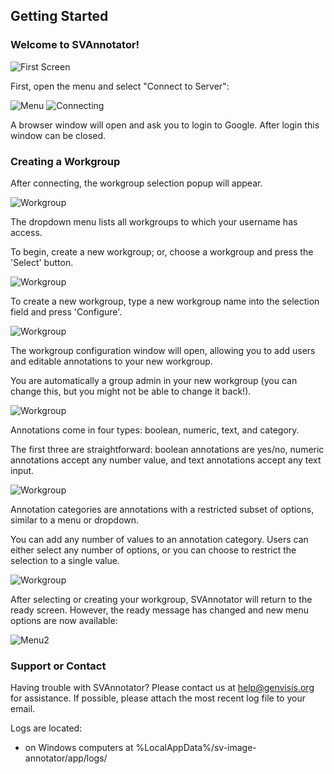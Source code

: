 ## Getting Started  

### Welcome to SVAnnotator!  

![First Screen](images/1_Intro.png)

First, open the menu and select "Connect to Server":

![Menu](images/2_Menu_unconnected.png)
![Connecting](images/3_connecting.png)

A browser window will open and ask you to login to Google.  After login this window can be closed.

### Creating a Workgroup

After connecting, the workgroup selection popup will appear.
 
![Workgroup](images/4_workgroup_1.png)

The dropdown menu lists all workgroups to which your username has access.   

To begin, create a new workgroup; or, choose a workgroup and press the 'Select' button.

![Workgroup](images/4_workgroup_2.png)

To create a new workgroup, type a new workgroup name into the selection field and press 'Configure'.

![Workgroup](images/4_workgroup_3.png)

The workgroup configuration window will open, allowing you to add users and editable annotations to your new workgroup.  

You are automatically a group admin in your new workgroup (you can change this, but you might not be able to change it back!).  

![Workgroup](images/4_workgroup_5_labels.png)

Annotations come in four types: boolean, numeric, text, and category.  

The first three are straightforward: boolean annotations are yes/no, numeric annotations accept any number value, and text annotations accept any text input.  

![Workgroup](images/4_workgroup_6.png)

Annotation categories are annotations with a restricted subset of options, similar to a menu or dropdown.  

You can add any number of values to an annotation category.  Users can either select any number of options, or you can choose to restrict the selection to a single value.

![Workgroup](images/4_workgroup_7.png)

After selecting or creating your workgroup, SVAnnotator will return to the ready screen.  However, the ready message has changed and new menu options are now available:

![Menu2](images/5_menu_connected.png)

### Support or Contact

Having trouble with SVAnnotator?  Please contact us at help@genvisis.org for assistance.  If possible, please attach the most recent log file to your email.  

Logs are located:
 - on Windows computers at %LocalAppData%/sv-image-annotator/app/logs/
